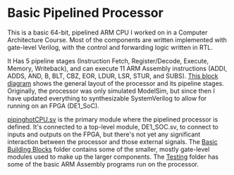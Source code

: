# Basic Pipelined Processor

This is a basic 64-bit, pipelined ARM CPU I worked on in a Computer Architecture Course. Most of the components are written implemented with gate-level Verilog, with the control and forwarding logic written in RTL. 

It Has 5 pipeline stages (Instruction Fetch, Register/Decode, Execute, Memory, Writeback), and can execute 11 ARM Assembly instructions (ADDI, ADDS, AND, B, BLT, CBZ, EOR, LDUR, LSR, STUR, and SUBS). [This block diagram](./RoughDiagram_PipelinedProcessor.png) shows the general layout of the processor and its pipeline stages. Originally, the processor was only simulated ModelSim, but since then I have updated everything to synthesizable SystemVerilog to allow for running on an FPGA (DE1_SoC). 

[pipinghotCPU.sv](./pipinghotCPU.sv) is the primary module where the pipelined processor is defined. It's connected to a top-level module, DE1_SOC.sv, to connect to inputs and outputs on the FPGA, but there's not yet any significant interaction between the processor and those external signals. The [Basic Building Blocks](./Basic_Building_Blocks) folder contains some of the smaller, mostly gate-level modules used to make up the larger components. The [Testing](./Testing) folder has some of the basic ARM Assembly programs run on the processor. 
